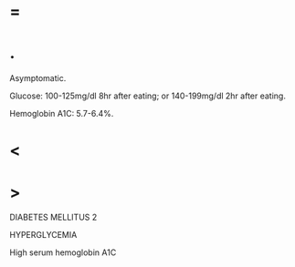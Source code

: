 # =

# .

Asymptomatic.

Glucose: 100-125mg/dl 8hr after eating; or 140-199mg/dl 2hr after eating.

Hemoglobin A1C: 5.7-6.4%.

# <

# >

DIABETES MELLITUS 2

HYPERGLYCEMIA

High serum hemoglobin A1C
